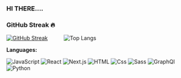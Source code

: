 <!-- 

[![GitHub Streak](https://streak-stats.demolab.com/?user=sainudheenp)](https://git.io/streak-stats) -->
### HI THERE....

### GitHub Streak 🔥
<a href="https://git.io/streak-stats"><img src="https://streak-stats.demolab.com?user=sainudheenp" alt="GitHub Streak" /></a>&emsp;&emsp;&emsp;![Top Langs](https://github-readme-stats.vercel.app/api/top-langs/?username=sainudheenp&theme=tokyonight&layout=compact)

**Languages:** 
<p>
  <img alt="JavaScript" src="https://img.shields.io/badge/JavaScript-F7DF1E?logo=javascript&logoColor=white&style=for-the-badge" />
  <img alt="React" src="https://img.shields.io/badge/React-61DAFB?logo=react&logoColor=white&style=for-the-badge" />
  
  <img alt="Next.js" src="https://img.shields.io/badge/Next.js-000000?logo=next.js&logoColor=white&style=for-the-badge" />
  <img alt="HTML" src="https://img.shields.io/badge/HTML-E34F26?logo=html5&logoColor=white&style=for-the-badge" />
  <img alt="Css" src="https://img.shields.io/badge/CSS-1572B6?logo=css3&logoColor=white&style=for-the-badge" />
  <img alt="Sass" src="https://img.shields.io/badge/Sass-CC6699?logo=sass&logoColor=white&style=for-the-badge" />
  <img alt="GraphQl" src="https://img.shields.io/badge/GraphQL-E10098?logo=graphql&logoColor=white&style=for-the-badge" />
  <img alt="Python" src="https://img.shields.io/badge/python-61DAFB?logo=python&logoColor=Blue&style=for-the-badge" />

</p>
